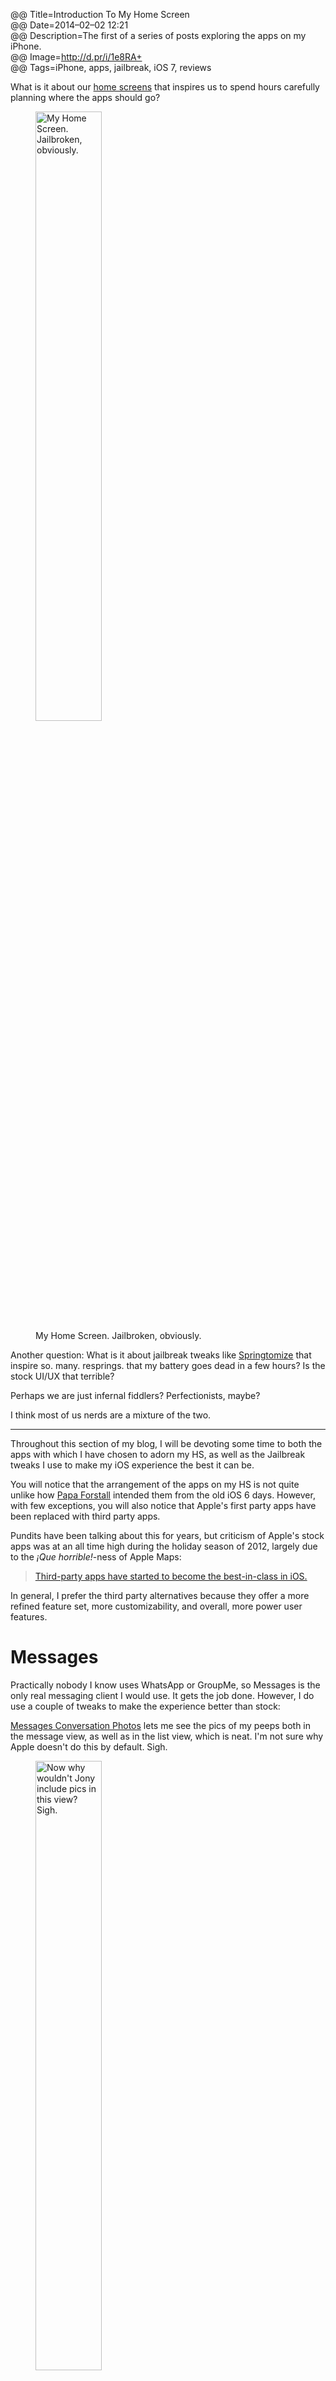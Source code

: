 @@ Title=Introduction To My Home Screen  
@@ Date=2014–02–02 12:21  
@@ Description=The first of a series of posts exploring the apps on my iPhone.  
@@ Image=http://d.pr/i/1e8RA+    
@@ Tags=iPhone, apps, jailbreak, iOS 7, reviews  

What is it about our [home screens](http://lifehacker.com/5991283/how-to-customize-your-iphones-home-screen-and-break-away-from-the-pack) that inspires us to spend hours carefully planning where the apps should go?

<figure>
	<img src="http://d.pr/i/1e8RA" alt="My Home Screen. Jailbroken, obviously." width="50%" />
	<figcaption>My Home Screen. Jailbroken, obviously.</figcaption>
</figure>

Another question: What is it about jailbreak tweaks like [Springtomize](http://www.idownloadblog.com/2014/01/25/review-springtomize-3/) that inspire so. many. resprings. that my battery goes dead in a few hours? Is the stock UI/UX that terrible? 

Perhaps we are just infernal fiddlers? Perfectionists, maybe?

I think most of us nerds are a mixture of the two.

***

Throughout this section of my blog, I will be devoting some time to both the apps with which I have chosen to adorn my HS, as well as the Jailbreak tweaks I use to make my iOS experience the best it can be.

You will notice that the arrangement of the apps on my HS is not quite unlike how [Papa Forstall](http://www.gizmodo.com.au/2012/10/show-us-your-phones-home-screen/) intended them from the old iOS 6 days. However, with few exceptions, you will also notice that Apple's first party apps have been replaced with third party apps.

Pundits have been talking about this for years, but criticism of Apple's stock apps was at an all time high during the holiday season of 2012, largely due to the *¡Que horrible!*-ness of Apple Maps:

>[Third-party apps have started to become the best-in-class in iOS.](https://theoveranalyzed.squarespace.com/archive/2014/02/introduction-to-my-home-screen#)

In general, I prefer the third party alternatives because they offer a more refined feature set, more customizability, and overall, more power user features. 

# Messages
Practically nobody I know uses WhatsApp or GroupMe, so Messages is the only real messaging client I would use. It gets the job done. However, I do use a couple of tweaks to make the experience better than stock:

[Messages Conversation Photos](http://www.idownloadblog.com/2013/05/15/messages-convo-photos/) lets me see the pics of my peeps both in the message view, as well as in the list view, which is neat. I'm not sure why Apple doesn't do this by default. Sigh.

<figure>
	<img src="http://d.pr/i/106Jd+" alt="Now why wouldn't Jony include pics in this view? Sigh."  width="50%" />
	<figcaption>Now why wouldn't Jony include pics in this view? Sigh.</figcaption>
</figure>

[Couria](http://www.idownloadblog.com/2014/01/28/couria/) is one of many quick reply inspired Messages tweak that allows both swiping lock screen notifications as well as tapping banner notifications to enable a quick reply.

<figure>
	<img src="http://d.pr/i/1hSkk+" alt="Lock Screen / Home Screen view" width="50%" />
	<figcaption>Lock Screen / Home Screen view</figcaption>
</figure>

[SwipeSelection Pro](http://tapbots.com/software/tweetbot/) works in any app that has keyboard functionality. But what makes it so important for Messages, is that outside of [Tweetbot 3](http://tapbots.com/software/tweetbot/), I spend more time typing in Messages than in any other app. 